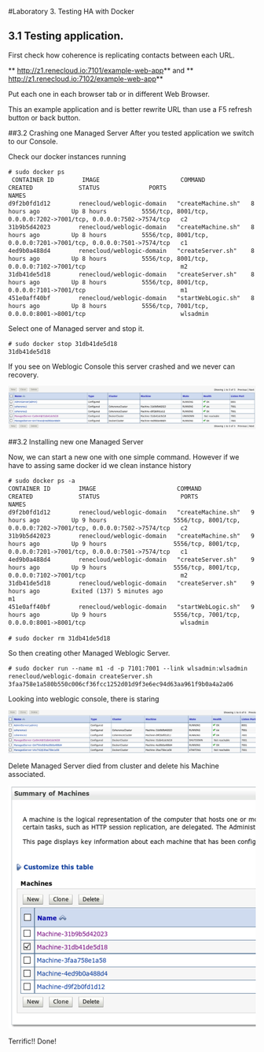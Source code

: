 #Laboratory 3. Testing HA with Docker

## 3.1 Testing application. 
First check how coherence is replicating contacts between each URL.

** http://z1.renecloud.io:7101/example-web-app**
and 
** http://z1.renecloud.io:7102/example-web-app**

Put each one in each browser tab or in different Web Browser.

This an example application and is better rewrite URL than use a F5 refresh button or back button.

##3.2 Crashing one Managed Server
After you tested application we switch to our Console.

Check our docker instances running
```
# sudo docker ps
 CONTAINER ID        IMAGE                       COMMAND              CREATED             STATUS              PORTS                                                                NAMES
d9f2b0fd1d12        renecloud/weblogic-domain   "createMachine.sh"   8 hours ago         Up 8 hours          5556/tcp, 8001/tcp, 0.0.0.0:7202->7001/tcp, 0.0.0.0:7502->7574/tcp   c2
31b9b5d42023        renecloud/weblogic-domain   "createMachine.sh"   8 hours ago         Up 8 hours          5556/tcp, 8001/tcp, 0.0.0.0:7201->7001/tcp, 0.0.0.0:7501->7574/tcp   c1
4ed9b0a488d4        renecloud/weblogic-domain   "createServer.sh"    8 hours ago         Up 8 hours          5556/tcp, 8001/tcp, 0.0.0.0:7102->7001/tcp                           m2
31db41de5d18        renecloud/weblogic-domain   "createServer.sh"    8 hours ago         Up 8 hours          5556/tcp, 8001/tcp, 0.0.0.0:7101->7001/tcp                           m1
451e0aff40bf        renecloud/weblogic-domain   "startWebLogic.sh"   8 hours ago         Up 8 hours          5556/tcp, 7001/tcp, 0.0.0.0:8001->8001/tcp                           wlsadmin
```
Select one of Managed server and stop it.

```
# sudo docker stop 31db41de5d18
31db41de5d18
```
If you see on Weblogic Console this server crashed and we never can recovery. 

![](files/lab3-1.png)

##3.2 Installing new one Managed Server

Now, we can start a new one with one simple command. However if we have to assing same docker id we clean instance history 
```
# sudo docker ps -a
CONTAINER ID        IMAGE                       COMMAND              CREATED             STATUS                       PORTS                                                                NAMES
d9f2b0fd1d12        renecloud/weblogic-domain   "createMachine.sh"   9 hours ago         Up 9 hours                   5556/tcp, 8001/tcp, 0.0.0.0:7202->7001/tcp, 0.0.0.0:7502->7574/tcp   c2
31b9b5d42023        renecloud/weblogic-domain   "createMachine.sh"   9 hours ago         Up 9 hours                   5556/tcp, 8001/tcp, 0.0.0.0:7201->7001/tcp, 0.0.0.0:7501->7574/tcp   c1
4ed9b0a488d4        renecloud/weblogic-domain   "createServer.sh"    9 hours ago         Up 9 hours                   5556/tcp, 8001/tcp, 0.0.0.0:7102->7001/tcp                           m2
31db41de5d18        renecloud/weblogic-domain   "createServer.sh"    9 hours ago         Exited (137) 5 minutes ago                                                                        m1
451e0aff40bf        renecloud/weblogic-domain   "startWebLogic.sh"   9 hours ago         Up 9 hours                   5556/tcp, 7001/tcp, 0.0.0.0:8001->8001/tcp                           wlsadmin

# sudo docker rm 31db41de5d18
```
So then creating other Managed Weblogic Server.
```
# sudo docker run --name m1 -d -p 7101:7001 --link wlsadmin:wlsadmin renecloud/weblogic-domain createServer.sh
3faa758e1a580b550c006cf36fcc1252d01d9f3e6ec94d63aa961f9b0a4a2a06
```
Looking into weblogic console, there is staring

![](files/lab3-2.png)

Delete Managed Server died from cluster and delete his Machine associated.

![](files/lab3-3.png)

Terrific!! Done!





